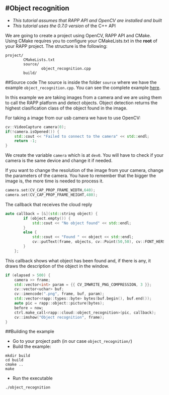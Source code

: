 #Object recognition
-----------------

* *This tutorial assumes that RAPP API and OpenCV are installed and built*
* *This tutorial uses the 0.7.0 version* of the C++ API

We are going to create a project using OpenCV, RAPP API and CMake.
Using CMake requires you to configure your CMakeLists.txt in the **root** of your RAPP project.
The structure is the following:

```
project/
        CMakeLists.txt
        source/
                object_recognition.cpp
        build/
```

##Source code
The source is inside the folder `source` where we have the example `object_recognition.cpp`.
You can see the complete example [here](source/object_recognition.cpp).

In this example we are taking images from a camera and we are using them
to call the RAPP platform and detect objects.
Object detection returns the highest clasification class of the object found in the image.

For taking a image from our usb camera we have to use OpenCV:

```cpp
cv::VideoCapture camera(0); 
if(!camera.isOpened()) { 
    std::cout << "Failed to connect to the camera" << std::endl;
    return -1;
}
```

We create the variable `camera` which is at `dev0`. You will have to check if your camera is
the same device and change it if needed.

If you want to change the resolution of the image from your camera, change the parameters of the camera. You have to remember that the bigger the image is, the more time is needed to process it.

```cpp
camera.set(CV_CAP_PROP_FRAME_WIDTH,640);
camera.set(CV_CAP_PROP_FRAME_HEIGHT,480);
```

The callback that receives the cloud reply

```cpp
auto callback = [&](std::string object) { 
        if (object.empty()) {
            std::cout << "No object found" << std::endl;
        }
        else {
            std::cout << "Found " << object << std::endl;
            cv::putText(frame, objects, cv::Point(50,50), cv::FONT_HERSHEY_PLAIN, 2, cv::Scalar(0, 0, 255), 2);
        }
    };
```

This callback shows what object has been found and, if there is any, 
it draws the description of the object in the window.

```cpp
if (elapsed > 500) {
    camera >> frame;
    std::vector<int> param = {{ CV_IMWRITE_PNG_COMPRESSION, 3 }};
    cv::vector<uchar> buf;
    cv::imencode(".png", frame, buf, param);
    std::vector<rapp::types::byte> bytes(buf.begin(), buf.end());
    auto pic = rapp::object::picture(bytes);
    before = now;
    ctrl.make_call<rapp::cloud::object_recognition>(pic, callback);
    cv::imshow("Object recognition", frame);
}
```

##Building the example

- Go to your project path (in our case `object_recognition/`)
- Build the example:
```
mkdir build
cd build 
cmake ..
make
```
- Run the executable
```
./object_recognition
```
